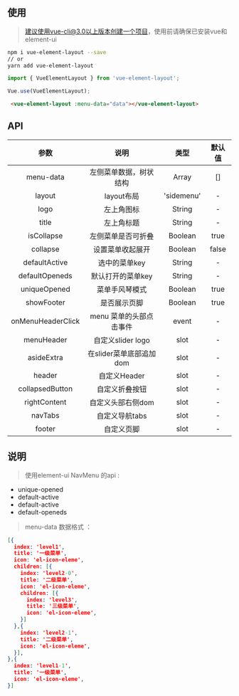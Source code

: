 ## 使用
> 建议使用vue-cli@3.0以上版本创建一个项目，使用前请确保已安装vue和element-ui
```bash
npm i vue-element-layout --save
// or
yarn add vue-element-layout
```
```js
import { VueElementLayout } from 'vue-element-layout';

Vue.use(VueElementLayout);
```
```html
 <vue-element-layout :menu-data="data"></vue-element-layout>
```
## API

|          参数          |                说明               |               类型             | 默认值 |
| :--------------------: | :------------------------------: | :----------------------------: | :----: |
|         menu-data      |        左侧菜单数据，树状结构      |            Array               |   []   |
|          layout        |             layout布局           |            'sidemenu'          |    -   |
|           logo         |              左上角图标           |            String              |   -    |
|          title         |              左上角标题           |            String              |   -    |
|        isCollapse      |          左侧菜单是否可折叠        |            Boolean             |  true  |
|         collapse       |           设置菜单收起展开         |            Boolean             |  false |
|      defaultActive     |            选中的菜单key          |            String              |   -    |
|      defaultOpeneds    |          默认打开的菜单key         |           String               |   -    |
|       uniqueOpened     |          菜单手风琴模式            |           Boolean              |   true |
|        showFooter      |             是否展示页脚           |           Boolean              |   true |
|    onMenuHeaderClick   |      menu 菜单的头部点击事件       |            event                |   -    |
|       menuHeader       |           自定义slider logo       |            slot                 |   -    |
|       asideExtra       |       在slider菜单底部追加dom      |            slot                 |   -    |
|         header         |           自定义Header            |            slot                 |   -    |
|     collapsedButton    |           自定义折叠按钮           |            slot                 |   -    |
|      rightContent      |           自定义头部右侧dom        |            slot                 |   -    |
|        navTabs         |            自定义导航tabs          |            slot                 |   -    |
|         footer         |             自定义页脚             |            slot                |    -    |

## 说明

>使用element-ui NavMenu 的api : 

+ unique-opened
+ default-active
+ default-active
+ default-openeds

>menu-data 数据格式 ：

```json
[{
  index: 'level1',
  title: '一级菜单',
  icon: 'el-icon-eleme',
  children: [{
    index: 'level2-0',
    title: '二级菜单',
    icon: 'el-icon-eleme',
    children: [{
      index: 'level3',
      title: '三级菜单',
      icon: 'el-icon-eleme',
    }]
  },{
    index: 'level2-1',
    title: '二级菜单',
    icon: 'el-icon-eleme',
  }],
},{
  index: 'level1-1',
  title: '一级菜单',
  icon: 'el-icon-eleme',
}]
```
